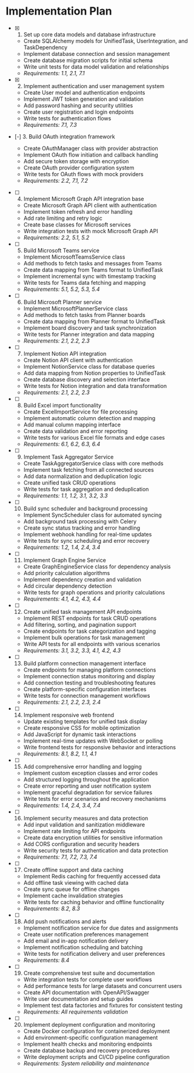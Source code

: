 # Implementation Plan

- [x] 1. Set up core data models and database infrastructure

  - Create SQLAlchemy models for UnifiedTask, UserIntegration, and TaskDependency
  - Implement database connection and session management
  - Create database migration scripts for initial schema
  - Write unit tests for data model validation and relationships
  - _Requirements: 1.1, 2.1, 7.1_

- [x] 2. Implement authentication and user management system

  - Create User model and authentication endpoints
  - Implement JWT token generation and validation
  - Add password hashing and security utilities
  - Create user registration and login endpoints
  - Write tests for authentication flows
  - _Requirements: 7.1, 7.3_

- [-] 3. Build OAuth integration framework

  - Create OAuthManager class with provider abstraction
  - Implement OAuth flow initiation and callback handling
  - Add secure token storage with encryption
  - Create OAuth provider configuration system
  - Write tests for OAuth flows with mock providers
  - _Requirements: 2.2, 7.1, 7.2_

- [ ] 4. Implement Microsoft Graph API integration base

  - Create Microsoft Graph API client with authentication
  - Implement token refresh and error handling
  - Add rate limiting and retry logic
  - Create base classes for Microsoft services
  - Write integration tests with mock Microsoft Graph API
  - _Requirements: 2.2, 5.1, 5.2_

- [ ] 5. Build Microsoft Teams service

  - Implement MicrosoftTeamsService class
  - Add methods to fetch tasks and messages from Teams
  - Create data mapping from Teams format to UnifiedTask
  - Implement incremental sync with timestamp tracking
  - Write tests for Teams data fetching and mapping
  - _Requirements: 5.1, 5.2, 5.3, 5.4_

- [ ] 6. Build Microsoft Planner service

  - Implement MicrosoftPlannerService class
  - Add methods to fetch tasks from Planner boards
  - Create data mapping from Planner format to UnifiedTask
  - Implement board discovery and task synchronization
  - Write tests for Planner integration and data mapping
  - _Requirements: 2.1, 2.2, 2.3_

- [ ] 7. Implement Notion API integration

  - Create Notion API client with authentication
  - Implement NotionService class for database queries
  - Add data mapping from Notion properties to UnifiedTask
  - Create database discovery and selection interface
  - Write tests for Notion integration and data transformation
  - _Requirements: 2.1, 2.2, 2.3_

- [ ] 8. Build Excel import functionality

  - Create ExcelImportService for file processing
  - Implement automatic column detection and mapping
  - Add manual column mapping interface
  - Create data validation and error reporting
  - Write tests for various Excel file formats and edge cases
  - _Requirements: 6.1, 6.2, 6.3, 6.4_

- [ ] 9. Implement Task Aggregator Service

  - Create TaskAggregatorService class with core methods
  - Implement task fetching from all connected sources
  - Add data normalization and deduplication logic
  - Create unified task CRUD operations
  - Write tests for task aggregation and deduplication
  - _Requirements: 1.1, 1.2, 3.1, 3.2, 3.3_

- [ ] 10. Build sync scheduler and background processing

  - Implement SyncScheduler class for automated syncing
  - Add background task processing with Celery
  - Create sync status tracking and error handling
  - Implement webhook handling for real-time updates
  - Write tests for sync scheduling and error recovery
  - _Requirements: 1.2, 1.4, 2.4, 3.4_

- [ ] 11. Implement Graph Engine Service

  - Create GraphEngineService class for dependency analysis
  - Add priority calculation algorithms
  - Implement dependency creation and validation
  - Add circular dependency detection
  - Write tests for graph operations and priority calculations
  - _Requirements: 4.1, 4.2, 4.3, 4.4_

- [ ] 12. Create unified task management API endpoints

  - Implement REST endpoints for task CRUD operations
  - Add filtering, sorting, and pagination support
  - Create endpoints for task categorization and tagging
  - Implement bulk operations for task management
  - Write API tests for all endpoints with various scenarios
  - _Requirements: 3.1, 3.2, 3.3, 4.1, 4.2, 4.3_

- [ ] 13. Build platform connection management interface

  - Create endpoints for managing platform connections
  - Implement connection status monitoring and display
  - Add connection testing and troubleshooting features
  - Create platform-specific configuration interfaces
  - Write tests for connection management workflows
  - _Requirements: 2.1, 2.2, 2.3, 2.4_

- [ ] 14. Implement responsive web frontend

  - Update existing templates for unified task display
  - Create responsive CSS for mobile optimization
  - Add JavaScript for dynamic task interactions
  - Implement real-time updates with WebSocket or polling
  - Write frontend tests for responsive behavior and interactions
  - _Requirements: 8.1, 8.2, 1.1, 4.1_

- [ ] 15. Add comprehensive error handling and logging

  - Implement custom exception classes and error codes
  - Add structured logging throughout the application
  - Create error reporting and user notification system
  - Implement graceful degradation for service failures
  - Write tests for error scenarios and recovery mechanisms
  - _Requirements: 1.4, 2.4, 3.4, 7.4_

- [ ] 16. Implement security measures and data protection

  - Add input validation and sanitization middleware
  - Implement rate limiting for API endpoints
  - Create data encryption utilities for sensitive information
  - Add CORS configuration and security headers
  - Write security tests for authentication and data protection
  - _Requirements: 7.1, 7.2, 7.3, 7.4_

- [ ] 17. Create offline support and data caching

  - Implement Redis caching for frequently accessed data
  - Add offline task viewing with cached data
  - Create sync queue for offline changes
  - Implement cache invalidation strategies
  - Write tests for caching behavior and offline functionality
  - _Requirements: 8.2, 8.3_

- [ ] 18. Add push notifications and alerts

  - Implement notification service for due dates and assignments
  - Create user notification preferences management
  - Add email and in-app notification delivery
  - Implement notification scheduling and batching
  - Write tests for notification delivery and user preferences
  - _Requirements: 8.4_

- [ ] 19. Create comprehensive test suite and documentation

  - Write integration tests for complete user workflows
  - Add performance tests for large datasets and concurrent users
  - Create API documentation with OpenAPI/Swagger
  - Write user documentation and setup guides
  - Implement test data factories and fixtures for consistent testing
  - _Requirements: All requirements validation_

- [ ] 20. Implement deployment configuration and monitoring
  - Create Docker configuration for containerized deployment
  - Add environment-specific configuration management
  - Implement health checks and monitoring endpoints
  - Create database backup and recovery procedures
  - Write deployment scripts and CI/CD pipeline configuration
  - _Requirements: System reliability and maintenance_
